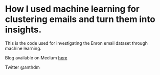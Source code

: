 # How I used machine learning for clustering emails and turn them into insights.

This is the code used for investigating the Enron email dataset through machine learning.

Blog available on Medium [here](https://medium.com/@anthonydm/how-i-used-machine-learning-to-classify-emails-and-turn-them-into-insights-efed37c1e66) 

Twitter @anthdm